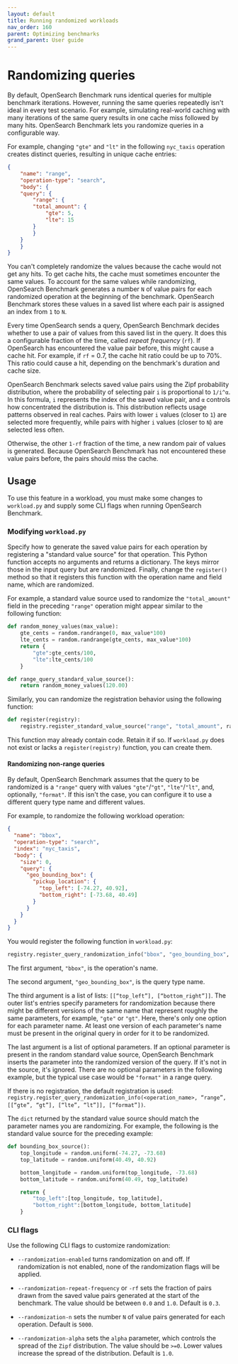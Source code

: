 ```yaml
---
layout: default
title: Running randomized workloads
nav_order: 160
parent: Optimizing benchmarks
grand_parent: User guide
---
```


# Randomizing queries

By default, OpenSearch Benchmark runs identical queries for multiple benchmark iterations. However, running the same queries repeatedly isn't ideal in every test scenario. For example, simulating real-world caching with many iterations of the same query results in one cache miss followed by many hits. OpenSearch Benchmark lets you randomize queries in a configurable way. 

For example, changing `"gte"` and `"lt"` in the following `nyc_taxis` operation creates distinct queries, resulting in unique cache entries:

```json
{
    "name": "range",
    "operation-type": "search",
    "body": {
    "query": {
        "range": {
        "total_amount": {
            "gte": 5,
            "lte": 15
        }
        }
    }
    }
}
```


You can't completely randomize the values because the cache would not get any hits. To get cache hits, the cache must sometimes encounter the same values. To account for the same values while randomizing, OpenSearch Benchmark generates a number `N` of value pairs for each randomized operation at the beginning of the benchmark. OpenSearch Benchmark stores these values in a saved list where each pair is assigned an index from `1` to `N`.

Every time OpenSearch sends a query, OpenSearch Benchmark decides whether to use a pair of values from this saved list in the query. It does this a configurable fraction of the time, called _repeat frequency_ (`rf`). If OpenSearch has encountered the value pair before, this might cause a cache hit. For example, if `rf` = 0.7, the cache hit ratio could be up to 70%. This ratio could cause a hit, depending on the benchmark's duration and cache size. 

OpenSearch Benchmark selects saved value pairs using the Zipf probability distribution, where the probability of selecting pair `i` is proportional to `1/i^α`. In this formula, `i` represents the index of the saved value pair, and `α` controls how concentrated the distribution is. This distribution reflects usage patterns observed in real caches. Pairs with lower `i` values (closer to `1`) are selected more frequently, while pairs with higher `i` values (closer to `N`) are selected less often.

Otherwise, the other `1-rf` fraction of the time, a new random pair of values is generated. Because OpenSearch Benchmark has not encountered these value pairs before, the pairs should miss the cache.


## Usage

To use this feature in a workload, you must make some changes to `workload.py` and supply some CLI flags when running OpenSearch Benchmark.

### Modifying `workload.py`

Specify how to generate the saved value pairs for each operation by registering a "standard value source" for that operation. This Python function accepts no arguments and returns a dictionary. The keys mirror those in the input query but are randomized. Finally, change the `register()` method so that it registers this function with the operation name and field name, which are randomized.

For example, a standard value source used to randomize the `"total_amount"` field in the preceding `"range"` operation might appear similar to the following function: 

```py
def random_money_values(max_value):
    gte_cents = random.randrange(0, max_value*100)
    lte_cents = random.randrange(gte_cents, max_value*100)
    return {
        "gte":gte_cents/100,
        "lte":lte_cents/100
    }

def range_query_standard_value_source():
    return random_money_values(120.00)
```

Similarly, you can randomize the registration behavior using the following function:

```py
def register(registry):
    registry.register_standard_value_source("range", "total_amount", range_query_standard_value_source)
```

This function may already contain code. Retain it if so. If `workload.py` does not exist or lacks a `register(registry)` function, you can create them. 

#### Randomizing non-range queries

By default, OpenSearch Benchmark assumes that the query to be randomized is a `"range"` query with values `"gte"`/`"gt"`, `"lte"`/`"lt"`, and, optionally, `"format"`. If this isn't the case, you can configure it to use a different query type name and different values. 

For example, to randomize the following workload operation: 

```json
{
  "name": "bbox", 
  "operation-type": "search", 
  "index": "nyc_taxis",
  "body": { 
    "size": 0,
    "query": {
      "geo_bounding_box": {
        "pickup_location": {
          "top_left": [-74.27, 40.92],
          "bottom_right": [-73.68, 40.49]
        }
      }
    }
  }
}
```

You would register the following function in `workload.py`: 

```py
registry.register_query_randomization_info("bbox", "geo_bounding_box", [["top_left"], ["bottom_right"]], [])
```

The first argument, `"bbox"`, is the operation's name. 

The second argument, `"geo_bounding_box"`, is the query type name.

The third argument is a list of lists: `[[“top_left”], [“bottom_right”]]`. The outer list's entries specify parameters for randomization because there might be different versions of the same name that represent roughly the same parameters, for example, `"gte"` or `"gt"`. Here, there's only one option for each parameter name. At least one version of each parameter's name must be present in the original query in order for it to be randomized.

The last argument is a list of optional parameters. If an optional parameter is present in the random standard value source, OpenSearch Benchmark inserts the parameter into the randomized version of the query. If it's not in the source, it's ignored. There are no optional parameters in the following example, but the typical use case would be `"format"` in a range query.

If there is no registration, the default registration is used: `registry.register_query_randomization_info(<operation_name>, “range”, [[“gte”, “gt”], [“lte”, “lt”]], [“format”])`.


The `dict` returned by the standard value source should match the parameter names you are randomizing. For example, the following is the standard value source for the preceding example:

```py
def bounding_box_source(): 
    top_longitude = random.uniform(-74.27, -73.68)
    top_latitude = random.uniform(40.49, 40.92)

    bottom_longitude = random.uniform(top_longitude, -73.68)
    bottom_latitude = random.uniform(40.49, top_latitude)

    return { 
        "top_left":[top_longitude, top_latitude],
        "bottom_right":[bottom_longitude, bottom_latitude]
    }
```



### CLI flags

Use the following CLI flags to customize randomization:

- `--randomization-enabled` turns randomization on and off. If randomization is not enabled, none of the randomization flags will be applied.

- `--randomization-repeat-frequency` or `-rf` sets the fraction of pairs drawn from the saved value pairs generated at the start of the benchmark. The value should be between `0.0` and `1.0`. Default is `0.3`. 

- `--randomization-n` sets the number `N` of value pairs generated for each operation. Default is `5000`. 

- `--randomization-alpha` sets the `alpha` parameter, which controls the spread of the `Zipf` distribution. The value should be `>=0`. Lower values increase the spread of the distribution. Default is `1.0`. 
